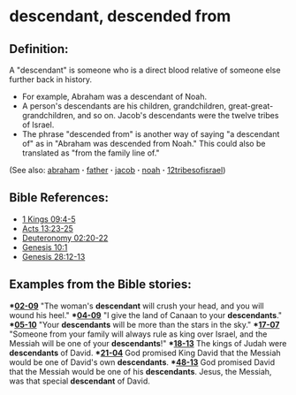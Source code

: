 # descendant, descended from #

## Definition: ##

A "descendant" is someone who is a direct blood relative of someone else further back in history.

* For example, Abraham was a descendant of Noah.
* A person's descendants are his children, grandchildren, great-great-grandchildren, and so on. Jacob's descendants were the twelve tribes of Israel.
* The phrase "descended from" is another way of saying "a descendant of" as in "Abraham was descended from Noah." This could also be translated as "from the family line of." 

(See also: [abraham](../other/abraham.md) **·** [father](../other/father.md) **·** [jacob](../other/jacob.md) **·** [noah](../other/noah.md) **·** [12tribesofisrael](../other/12tribesofisrael.md))

## Bible References: ##

* [1 Kings 09:4-5](https://door43.org/en/bible/notes/1ki/09/04)
* [Acts 13:23-25](https://door43.org/en/bible/notes/act/13/23)
* [Deuteronomy 02:20-22](https://door43.org/en/bible/notes/deu/02/20)
* [Genesis 10:1](https://door43.org/en/bible/notes/gen/10/01)
* [Genesis 28:12-13](https://door43.org/en/bible/notes/gen/28/12)

## Examples from the Bible stories: ##

  __*[02-09](https://door43.org/en/obs/notes/frames/02-09)__ "The woman's __descendant__ will crush your head, and you will wound his heel."
  __*[04-09](https://door43.org/en/obs/notes/frames/04-09)__ "I give the land of Canaan to your __descendants__."
  __*[05-10](https://door43.org/en/obs/notes/frames/05-10)__ "Your __descendants__ will be more than the stars in the sky."
  __*[17-07](https://door43.org/en/obs/notes/frames/17-07)__ "Someone from your family will always rule as king over Israel, and the Messiah will be one of your __descendants__!"
  __*[18-13](https://door43.org/en/obs/notes/frames/18-13)__ The kings of Judah were __descendants__ of David.
  __*[21-04](https://door43.org/en/obs/notes/frames/21-04)__ God promised King David that the Messiah would be one of David's own __descendants__.
  __*[48-13](https://door43.org/en/obs/notes/frames/48-13)__ God promised David that the Messiah would be one of his __descendants__. Jesus, the Messiah, was that special __descendant__ of David.



